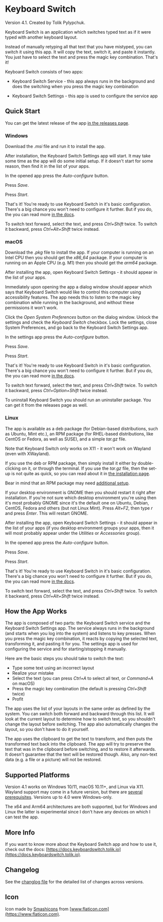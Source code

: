 # Keyboard Switch

Version 4.1. Created by Tolik Pylypchuk.

Keyboard Switch is an application which switches typed text as if it were typed with another keyboard layout.

Instead of manually retyping all that text that you have mistyped, you can switch it using this app. It will copy the
text, switch it, and paste it instantly. You just have to select the text and press the magic key combination.
That's it!

Keyboard Switch consists of two apps:

- Keyboard Switch Service - this app always runs in the background and does the switching when you press the magic key
combination

- Keyboard Switch Settings - this app is used to configure the service app

## Quick Start

You can get the latest release of the app [in the releases page](https://github.com/TolikPylypchuk/KeyboardSwitch/releases).

### Windows

Download the _.msi_ file and run it to install the app.

After installation, the Keyboard Switch Settings app will start. It may take some time as the app will do some initial
setup. If it doesn't start for some reason, then find it in the list of your apps.

In the opened app press the _Auto-configure_ button.

Press _Save_.

Press _Start_.

That's it! You're ready to use Keyboard Switch in it's basic configuration. There's a big chance you won't need to
configure it further. But if you do, the you can read more [in the docs](https://docs.keyboardswitch.tolik.io).

To switch text forward, select the text, and press _Ctrl+Shift_ twice. To switch it backward, press _Ctrl+Alt+Shift_
twice instead.

### macOS

Download the _.pkg_ file to install the app. If your computer is running on an Intel CPU then you should get the
_x86\_64_ package. If your computer is running on an Apple CPU (e.g. M1) then you should get the _arm64_ package.

After installing the app, open Keyboard Switch Settings - it should appear in the list of your apps.

Immediately upon opening the app a dialog window should appear which says that Keyboard Switch would like to control
this computer using accessibility features. The app needs this to listen to the magic key combination while running in
the background, and without these permissions it won't work.

Click the _Open System Preferences_ button on the dialog window. Unlock the settings and check the _Keyboard Switch_
checkbox. Lock the settings, close System Preferences, and go back to the Keyboard Switch Settings app.

In the settings app press the _Auto-configure_ button.

Press _Save_.

Press _Start_.

That's it! You're ready to use Keyboard Switch in it's basic configuration. There's a big chance you won't need to
configure it further. But if you do, the you can read more [in the docs](https://docs.keyboardswitch.tolik.io).

To switch text forward, select the text, and press _Ctrl+Shift_ twice. To switch it backward, press _Ctrl+Option+Shift_
twice instead.

To uninstall Keyboard Switch you should run an uninstaller package. You can get it from the releases page as well.

### Linux

The app is available as a deb package (for Debian-based distributions, such as Ubuntu, Mint etc.), an RPM package (for
RHEL-based distributions, like CentOS or Fedora, as well as SUSE), and a simple _tar.gz_ file.

Note that Keyboard Switch only works on X11 - it won't work on Wayland (even with XWayland).

If you use the deb or RPM package, then simply install it either by double-clicking on it, or through the terminal. If
you use the _tar.gz_ file, then the set-up is not quite as quick, so you can read about it in
[the installation page](https://docs.keyboardswitch.tolik.io/usage-guides/installation#linux).

Bear in mind that an RPM package may need
[additional setup](https://docs.keyboardswitch.tolik.io/usage-guides/installation#linux).

If your desktop environment is GNOME then you should restart it right after installation. If you're not sure which
desktop environment you're using then it's most probably GNOME since it's the default one on Ubuntu, Debian, CentOS,
Fedora and others (but not Linux Mint). Press _Alt+F2_, then type _r_ and press _Enter_. This will restart GNOME.

After installing the app, open Keyboard Switch Settings - it should appear in the list of your apps (if you desktop
environment groups your apps, then it will most probably appear under the _Utilities_ or _Accessories_ group).

In the opened app press the _Auto-configure_ button.

Press _Save_.

Press _Start_.

That's it! You're ready to use Keyboard Switch in it's basic configuration. There's a big chance you won't need to
configure it further. But if you do, the you can read more [in the docs](https://docs.keyboardswitch.tolik.io).

To switch text forward, select the text, and press _Ctrl+Shift_ twice. To switch it backward, press _Ctrl+Alt+Shift_
twice instead.

## How the App Works

The app is composed of two parts: the Keyboard Switch service and the Keyboard Switch Settings app. The service always
runs in the background (and starts when you log into the system) and listens to key presses. When you press the magic
key combination, it reacts by copying the selected text, transforming it, and pasting it for you. The settings app is
used for configuring the service and for starting/stopping it manually.

Here are the basic steps you should take to switch the text:

- Type some text using an incorrect layout
- Realize your mistake
- Select the text (you can press _Ctrl+A_ to select all text, or _Command+A_ on macOS)
- Press the magic key combination (the default is pressing _Ctrl+Shift_ twice)
- Profit

The app uses the list of your layouts in the same order as defined by the system. You can switch both forward and
backward through this list. It will look at the current layout to determine how to switch text, so you shouldn't change
the layout before switching. The app also automatically changes the layout, so you don't have to do it yourself.

The app uses the clipboard to get the text to transform, and then puts the transformed text back into the clipboard.
The app will try to preserve the text that was in the clipboard before switching, and to restore it afterwards. It
doesn't guarantee that the text will be restored though. Also, any non-text data (e.g. a file or a picture) will not
be restored.

## Supported Platforms

Version 4.1 works on Windows 10/11, macOS 10.11+, and Linux via X11. Wayland support may come in a future version, but
there are [several prerequisites](https://github.com/TolikPylypchuk/KeyboardSwitch/issues/54). Versions up to 4.0 were
Windows-only.

The x64 and Arm64 architectures are both supported, but for Windows and Linux the latter is experimental since I don't
have any devices on which I can test the app.

## More Info

If you want to know more about the Keyboard Switch app and how to use it, check out the docs:
[https://docs.keyboardswitch.tolik.io](https://docs.keyboardswitch.tolik.io).

## Changelog

See the [changlog file](https://github.com/TolikPylypchuk/KeyboardSwitch/blob/master/CHANGELOG.md) for the detailed list
of changes across versions.

## Icon

Icon made by [Smashicons](https://smashicons.com) from [www.flaticon.com](https://www.flaticon.com).
